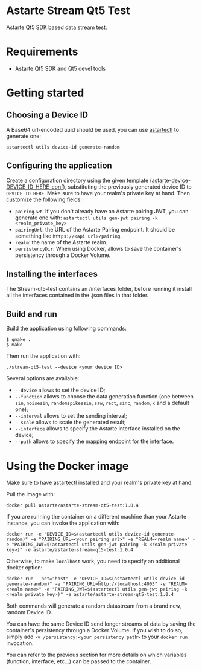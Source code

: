 Astarte Stream Qt5 Test
=======================

Astarte Qt5 SDK based data stream test.

Requirements
============

* Astarte Qt5 SDK and Qt5 devel tools

Getting started
===============

## Choosing a Device ID

A Base64 url-encoded uuid should be used, you can use [astartectl](https://github.com/astarte-platform/astartectl#installation) to generate one:

```
astartectl utils device-id generate-random
```

## Configuring the application

Create a configuration directory using the given template ([astarte-device-DEVICE_ID_HERE-conf](https://github.com/astarte-platform/stream-qt5-test/tree/release-1.0/astarte-device-DEVICE_ID_HERE-conf)), substituting the previously generated device ID to `DEVICE_ID_HERE`.
Make sure to have your realm's private key at hand.
Then customize the following fields:

- `pairingJwt`: If you don't already have an Astarte pairing JWT, you can generate one with:
`
astartectl utils gen-jwt pairing -k <realm_private_key>
`
- `pairingUrl`: the URL of the Astarte Pairing endpoint. It should be something like `https://<api url>/pairing`.
- `realm`: the name of the Astarte realm.
- `persistencyDir`: When using Docker, allows to save the container's persistency through a Docker Volume.

## Installing the interfaces
The Stream-qt5-test contains an /interfaces folder, before running it install all the interfaces contained in the .json files in that folder.

## Build and run

Build the application using following commands:
```
$ qmake .
$ make
```
Then run the application with:
```
./stream-qt5-test --device <your device ID>
```
Several options are available:

- `--device` allows to set the device ID;
- `--function` allows to choose the data generation function (one between `sin`, `noisesin`, `randomspikessin`, `saw`, `rect`, `sinc`, `random`, `x` and a default one);
- `--interval` allows to set the sending interval;
- `--scale` allows to scale the generated result;
- `--interface` allows to specify the Astarte interface installed on the device;
- `--path` allows to specify the mapping endpoint for the interface.


Using the Docker image
====

Make sure to have [astartectl](https://github.com/astarte-platform/astartectl#installation) installed and your realm's private key at hand.

Pull the image with:
```
docker pull astarte/astarte-stream-qt5-test:1.0.4
```

If you are running the container on a different machine than your Astarte instance, you can invoke the application with:
```
docker run -e "DEVICE_ID=$(astartectl utils device-id generate-random)" -e "PAIRING_URL=<your pairing url>" -e "REALM=<realm name>" -e "PAIRING_JWT=$(astartectl utils gen-jwt pairing -k <realm private key>)" -e astarte/astarte-stream-qt5-test:1.0.4
```

Otherwise, to make `localhost` work, you need to specify an additional docker option:
```
docker run --net="host" -e "DEVICE_ID=$(astartectl utils device-id generate-random)" -e "PAIRING_URL=http://localhost:4003" -e "REALM=<realm name>" -e "PAIRING_JWT=$(astartectl utils gen-jwt pairing -k <realm private key>)" -e astarte/astarte-stream-qt5-test:1.0.4
```
Both commands will generate a random datastream from a brand new, random Device ID.

You can have the same Device ID send longer streams of data by saving the container's persistency through a Docker Volume. If you wish to do so, simply add `-v /persistency:<your persistency path>` to your `docker run` invocation.

You can refer to the previous section for more details on which variables (function, interface, etc...) can be passed to the container.
